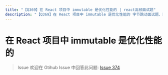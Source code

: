 ```yaml
---
title: "【Q369】在 React 项目中 immutable 是优化性能的 | react高频面试题"
description: "【Q369】在 React 项目中 immutable 是优化性能的 字节跳动面试题、阿里腾讯面试题、美团小米面试题。"
---
```


# 在 React 项目中 immutable 是优化性能的

> Issue
> 欢迎在 Gtihub Issue 中回答此问题: [Issue 374](https://github.com/shfshanyue/Daily-Question/issues/374)
